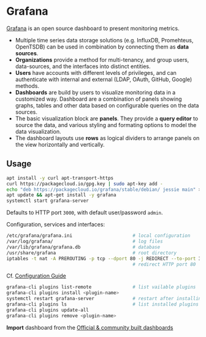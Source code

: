# Grafana

[Grafana](https://github.com/grafana/grafana) is an open source dashboard to present monitoring metrics.

- Multiple time series data storage solutions (e.g. InfluxDB, Promehteus, OpenTSDB) can be used in combination by connecting them as **data sources**. 
- **Organizations** provide a method for multi-tenancy, and group users, data-sources, and the interfaces into distinct entities.
- **Users** have accounts with different levels of privileges, and can authenticate with internal and external (LDAP, OAuth, GitHub, Google) methods.
- **Dashboards** are build by users to visualize monitoring data in a customized way. Dashboard are a combination of panels showing graphs, tables and other data based on configurable queries on the data sources.
- The basic visualization block are **panels**. They provide a **query editor** to source the data, and various styling and formating options to model the data visualization.
- The dashboard layouts use **rows** as logical dividers to arrange panels on the view horizontally and vertically.

## Usage

```bash
apt install -y curl apt-transport-https
curl https://packagecloud.io/gpg.key | sudo apt-key add -
echo "deb https://packagecloud.io/grafana/stable/debian/ jessie main" > /etc/apt/sources.list.d/grafana.list
apt update && apt-get install -y grafana
systemctl start grafana-server
```

Defaults to HTTP port `3000`, with default user/password `admin`.

Configuration, services and interfaces:

```bash
/etc/grafana/grafana.ini                      # local configuration
/var/log/grafana/                             # log files 
/var/lib/grafana/grafana.db                   # database
/usr/share/grafana                            # root directory
iptables -t nat -A PREROUTING -p tcp --dport 80 -j REDIRECT --to-port 3000
                                              # redirect HTTP port 80
```

Cf. [Configuration Guide](http://docs.grafana.org/installation/configuration/)

```bash
grafana-cli plugins list-remote               # list vailable plugins
grafana-cli plugins install <plugin-name>
systemctl restart grafana-server              # restart after installing plugins
grafana-cli plugins ls                        # list installed plugins
grafana-cli plugins update-all
grafana-cli plugins remove <plugin-name>
```

**Import** dashboard from the [Official & community built dashboards](https://grafana.com/dashboards)
